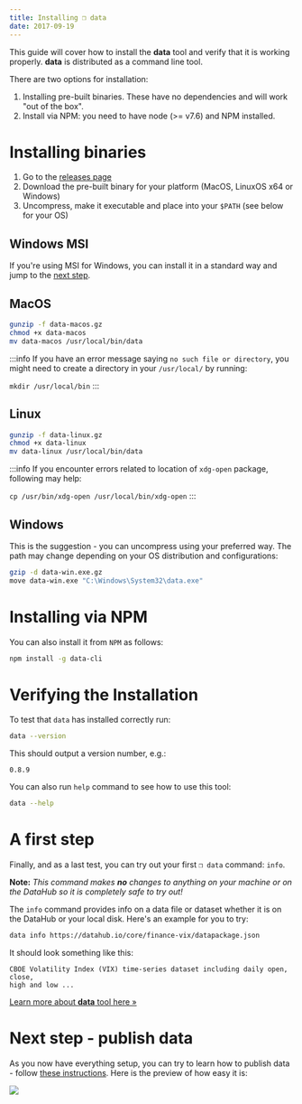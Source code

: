 ```yaml
---
title: Installing ❒ data
date: 2017-09-19
---
```


This guide will cover how to install the **data** tool and verify that it is working properly. **data** is distributed as a command line tool.

There are two options for installation:

1. Installing pre-built binaries. These have no dependencies and will work "out of the box".
2. Install via NPM: you need to have node (>= v7.6) and NPM installed.

# Installing binaries

1. Go to the [releases page](/download)
2. Download the pre-built binary for your platform (MacOS, LinuxOS x64 or Windows)
3. Uncompress, make it executable and place into your `$PATH` (see below for your OS)

## Windows MSI

If you're using MSI for Windows, you can install it in a standard way and jump to the <a href="#verifying-the-installation">next step</a>.

## MacOS

```bash
gunzip -f data-macos.gz
chmod +x data-macos
mv data-macos /usr/local/bin/data
```

:::info
If you have an error message saying `no such file or directory`, you might need to create a directory in your `/usr/local/` by running:

`mkdir /usr/local/bin`
:::

## Linux

```bash
gunzip -f data-linux.gz
chmod +x data-linux
mv data-linux /usr/local/bin/data
```

:::info
If you encounter errors related to location of `xdg-open` package, following may help:

`cp /usr/bin/xdg-open /usr/local/bin/xdg-open`
:::

## Windows

This is the suggestion - you can uncompress using your preferred way. The path may change depending on your OS distribution and configurations:

```bash
gzip -d data-win.exe.gz
move data-win.exe "C:\Windows\System32\data.exe"
```

# Installing via NPM

You can also install it from `NPM` as follows:

```bash
npm install -g data-cli
```


# Verifying the Installation

To test that `data` has installed correctly run:

```bash
data --version
```

This should output a version number, e.g.:

```cli-output
0.8.9
```

You can also run `help` command to see how to use this tool:

```bash
data --help
```

# A first step

Finally, and as a last test, you can try out your first `❒ data` command: `info`.

**Note:** *This command makes **no** changes to anything on your machine or on the DataHub so it is completely safe to try out!*

The `info` command provides info on a data file or dataset whether it is on the DataHub or your local disk. Here's an example for you to try:

```bash
data info https://datahub.io/core/finance-vix/datapackage.json
```

It should look something like this:

```cli-output
CBOE Volatility Index (VIX) time-series dataset including daily open, close,
high and low ...
```

[Learn more about **data** tool here &raquo;][more]

[more]: /docs/features/data-cli

# Next step - publish data

As you now have everything setup, you can try to learn how to publish data - follow [these instructions](https://datahub.io/docs/getting-started/publishing-data). Here is the preview of how easy it is:

![](https://raw.githubusercontent.com/datahq/datahub-content/master/assets/img/push.gif)

